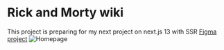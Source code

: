 # Rick and Morty wiki 
This project is preparing for my next project on next.js 13 with SSR 
[Figma project](https://www.figma.com/file/P5XQM8WaBWt6N5cVMZm65E/Untitled?type=design&node-id=1-2&mode=design&t=Les6tMn0nJvWR4Wi-0)
![Homepage](https://github.com/Borozan-Evghenii/rick_and_morty_wiki/assets/80698937/cd7e197c-df64-4fbf-8bf0-fa1610eab9dd)
